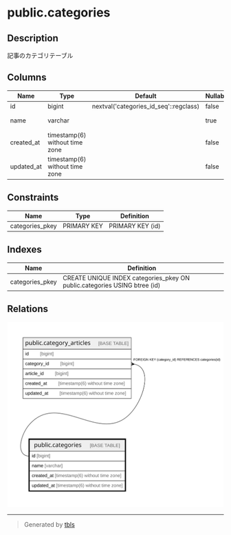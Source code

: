 # public.categories

## Description

記事のカテゴリテーブル

## Columns

| Name | Type | Default | Nullable | Children | Parents | Comment |
| ---- | ---- | ------- | -------- | -------- | ------- | ------- |
| id | bigint | nextval('categories_id_seq'::regclass) | false | [public.category_articles](public.category_articles.md) |  |  |
| name | varchar |  | true |  |  | カテゴリ名 |
| created_at | timestamp(6) without time zone |  | false |  |  | 作成日時 |
| updated_at | timestamp(6) without time zone |  | false |  |  | 更新日時 |

## Constraints

| Name | Type | Definition |
| ---- | ---- | ---------- |
| categories_pkey | PRIMARY KEY | PRIMARY KEY (id) |

## Indexes

| Name | Definition |
| ---- | ---------- |
| categories_pkey | CREATE UNIQUE INDEX categories_pkey ON public.categories USING btree (id) |

## Relations

![er](public.categories.svg)

---

> Generated by [tbls](https://github.com/k1LoW/tbls)
